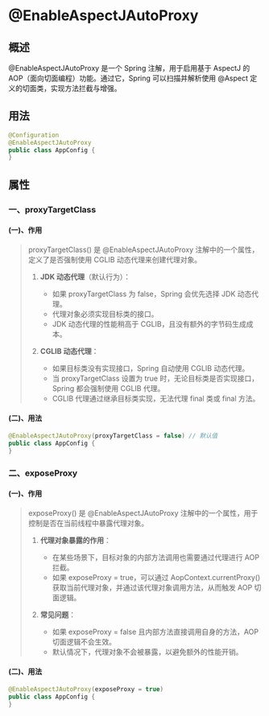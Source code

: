 # @EnableAspectJAutoProxy

## 概述

@EnableAspectJAutoProxy 是一个 Spring 注解，用于启用基于 AspectJ 的 AOP（面向切面编程）功能。通过它，Spring 可以扫描并解析使用 @Aspect 定义的切面类，实现方法拦截与增强。



## 用法

```java
@Configuration
@EnableAspectJAutoProxy
public class AppConfig {
}
```



## 属性

### 一、proxyTargetClass

#### (一)、作用

> proxyTargetClass() 是 @EnableAspectJAutoProxy 注解中的一个属性，定义了是否强制使用 CGLIB 动态代理来创建代理对象。
>
> 1. **JDK 动态代理**（默认行为）：
>    - 如果 proxyTargetClass 为 false，Spring 会优先选择 JDK 动态代理。
>    - 代理对象必须实现目标类的接口。
>    - JDK 动态代理的性能稍高于 CGLIB，且没有额外的字节码生成成本。
>
> 2. **CGLIB 动态代理**：
>    - 如果目标类没有实现接口，Spring 自动使用 CGLIB 动态代理。
>    - 当 proxyTargetClass 设置为 true 时，无论目标类是否实现接口，Spring 都会强制使用 CGLIB 代理。
>    - CGLIB 代理通过继承目标类实现，无法代理 final 类或 final 方法。

#### (二)、用法

```java
@EnableAspectJAutoProxy(proxyTargetClass = false) // 默认值
public class AppConfig {
}
```





### 二、exposeProxy

#### (一)、作用

> exposeProxy() 是 @EnableAspectJAutoProxy 注解中的一个属性，用于控制是否在当前线程中暴露代理对象。
>
> 1. **代理对象暴露的作用**：
>    - 在某些场景下，目标对象的内部方法调用也需要通过代理进行 AOP 拦截。
>    - 如果 exposeProxy = true，可以通过 AopContext.currentProxy() 获取当前代理对象，并通过该代理对象调用方法，从而触发 AOP 切面逻辑。
>
> 2. **常见问题**：
>    - 如果 exposeProxy = false 且内部方法直接调用自身的方法，AOP 切面逻辑不会生效。
>    - 默认情况下，代理对象不会被暴露，以避免额外的性能开销。

#### (二)、用法

```java
@EnableAspectJAutoProxy(exposeProxy = true)
public class AppConfig {
}
```

